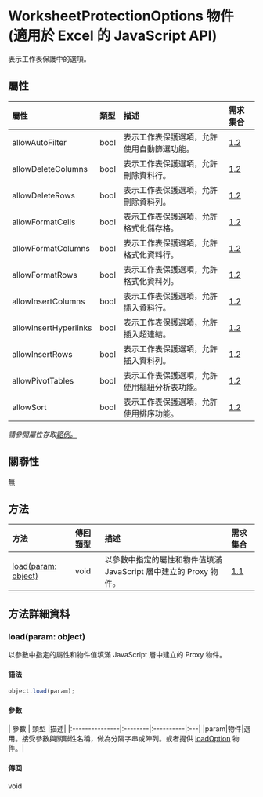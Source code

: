 # <a name="worksheetprotectionoptions-object-javascript-api-for-excel"></a>WorksheetProtectionOptions 物件 (適用於 Excel 的 JavaScript API)

表示工作表保護中的選項。

## <a name="properties"></a>屬性

| 屬性	     | 類型	   |描述| 需求集合|
|:---------------|:--------|:----------|:----|
|allowAutoFilter|bool|表示工作表保護選項，允許使用自動篩選功能。|[1.2](../requirement-sets/excel-api-requirement-sets.md)|
|allowDeleteColumns|bool|表示工作表保護選項，允許刪除資料行。|[1.2](../requirement-sets/excel-api-requirement-sets.md)|
|allowDeleteRows|bool|表示工作表保護選項，允許刪除資料列。|[1.2](../requirement-sets/excel-api-requirement-sets.md)|
|allowFormatCells|bool|表示工作表保護選項，允許格式化儲存格。|[1.2](../requirement-sets/excel-api-requirement-sets.md)|
|allowFormatColumns|bool|表示工作表保護選項，允許格式化資料行。|[1.2](../requirement-sets/excel-api-requirement-sets.md)|
|allowFormatRows|bool|表示工作表保護選項，允許格式化資料列。|[1.2](../requirement-sets/excel-api-requirement-sets.md)|
|allowInsertColumns|bool|表示工作表保護選項，允許插入資料行。|[1.2](../requirement-sets/excel-api-requirement-sets.md)|
|allowInsertHyperlinks|bool|表示工作表保護選項，允許插入超連結。|[1.2](../requirement-sets/excel-api-requirement-sets.md)|
|allowInsertRows|bool|表示工作表保護選項，允許插入資料列。|[1.2](../requirement-sets/excel-api-requirement-sets.md)|
|allowPivotTables|bool|表示工作表保護選項，允許使用樞紐分析表功能。|[1.2](../requirement-sets/excel-api-requirement-sets.md)|
|allowSort|bool|表示工作表保護選項，允許使用排序功能。|[1.2](../requirement-sets/excel-api-requirement-sets.md)|

_請參閱屬性存取[範例。](#property-access-examples)_

## <a name="relationships"></a>關聯性
無


## <a name="methods"></a>方法

| 方法           | 傳回類型    |描述| 需求集合|
|:---------------|:--------|:----------|:----|
|[load(param: object)](#loadparam-object)|void|以參數中指定的屬性和物件值填滿 JavaScript 層中建立的 Proxy 物件。|[1.1](../requirement-sets/excel-api-requirement-sets.md)|

## <a name="method-details"></a>方法詳細資料


### <a name="loadparam-object"></a>load(param: object)
以參數中指定的屬性和物件值填滿 JavaScript 層中建立的 Proxy 物件。

#### <a name="syntax"></a>語法
```js
object.load(param);
```

#### <a name="parameters"></a>參數
| 參數	    | 類型	   |描述|
|:---------------|:--------|:----------|:---|
|param|物件|選用。接受參數與關聯性名稱，做為分隔字串或陣列。或者提供 [loadOption](loadoption.md) 物件。|

#### <a name="returns"></a>傳回
void
